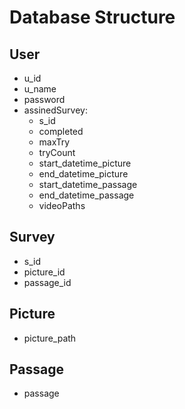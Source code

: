 # Database Structure
## User
- u_id
- u_name
- password
- assinedSurvey:
    - s_id
    - completed
    - maxTry
    - tryCount
    - start_datetime_picture
    - end_datetime_picture
    - start_datetime_passage
    - end_datetime_passage
    - videoPaths

## Survey
- s_id
- picture_id 
- passage_id

## Picture
- picture_path

## Passage
- passage

